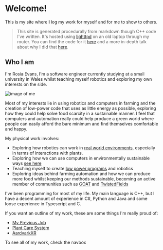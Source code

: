 
# Welcome!

This is my site where I log my work for myself and for me to show to others.

>This site is generated procedurally from markdown though C++ code I've written. It's hosted using [lighttpd](https://www.lighttpd.net/) on an old laptop through my router. You can find the code for it [here](https://github.com/Wil-Ro/Blog) and a more in-depth talk about why I did that [here](/ThisSite.html).

## Who I am

I'm Rosia Evans, I'm a software engineer currently studying at a small university in Wales whilst teaching myself robotics
and exploring my own interests on the side.


![image of me](profile.jpeg)


Most of my interests lie in using robotics and computers in farming and the creation of low-power code that uses as little energy as possible, exploring how they could help solve food scarcity in a sustainable manner. I feel that computers and automation really could help produce a green
world where people can easily afford the bare minimum and find themselves comfortable and happy.

My physical work involves:

- Exploring how robotics can work in [real world environments](SailBot.html), especially in terms of interactions with plants.
- Exploring how we can use computers in environmentally sustainable ways [see here](Permacomputing.html)
- Teaching myself to create [low power programs](ThisSite.html) and robotics
- Exploring ideas behind farming automation and how we can produce more food whilst keeping our methods sustainable, becoming an active member of communities such as [GOAT](https://goatech.org/) and [TwistedFields](https://community.twistedfields.com/t/welcome-to-the-twisted-fields-community-forum/7)

I've been programming for most of my life. My main language is C++, but I have a decent amount of experience in C#, Python and Java and some loose experience in Typescript and C.

If you want an outline of my work, these are some things I'm really proud of:
- [My Previous Job](SBSWork.html)
- [Plant Care System](PlantSystem.html)
- [AardvarkXR](Aardvark.html)

To see all of my work, check the navbox
